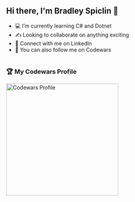 ## Hi there, I'm Bradley Spiclin 👋

- 💻 I’m currently learning C# and Dotnet
- ✍️ Looking to collaborate on anything exciting
- 🔗 Connect with me on LinkedIn
- 🎲 You can also follow me on Codewars

#
<h3>🏆 My Codewars Profile</h3>
<a href="https://www.codewars.com/users/Larsa">
  <img align="left" width="300px" src="https://www.codewars.com/users/Larsa/badges/large" alt="Codewars Profile" style="padding-right:10px;">
</a>
